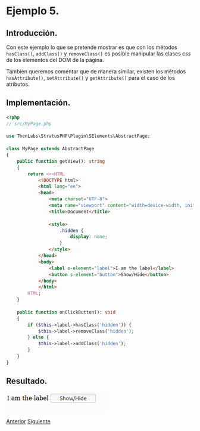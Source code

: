 
# Ejemplo 5.

## Introducción.

Con este ejemplo lo que se pretende mostrar es que con los métodos `hasClass()`, `addClass()` y `removeClass()` es posible manipular las clases *css* de los elementos del DOM de la página.

También queremos comentar que de manera similar, existen los métodos `hasAttribute()`, `setAttribute()` y `getAttribute()` para el caso de los atributos.

## Implementación.

```php
<?php
// src/MyPage.php

use ThenLabs\StratusPHP\Plugin\SElements\AbstractPage;

class MyPage extends AbstractPage
{
    public function getView(): string
    {
        return <<<HTML
            <!DOCTYPE html>
            <html lang="en">
            <head>
                <meta charset="UTF-8">
                <meta name="viewport" content="width=device-width, initial-scale=1.0">
                <title>Document</title>

                <style>
                    .hidden {
                        display: none;
                    }
                </style>
            </head>
            <body>
                <label s-element="label">I am the label</label>
                <button s-element="button">Show/Hide</button>
            </body>
            </html>
        HTML;
    }

    public function onClickButton(): void
    {
        if ($this->label->hasClass('hidden')) {
            $this->label->removeClass('hidden');
        } else {
            $this->label->addClass('hidden');
        }
    }
}
```

## Resultado.

![](result.gif)

<a class="float-left" href="../4/example.html">Anterior</a>
<a class="float-right" href="../6/example.html">Siguiente</a>